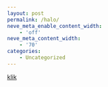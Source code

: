 ```yaml
---
layout: post
permalink: /halo/
neve_meta_enable_content_width:
    - 'off'
neve_meta_content_width:
    - '70'
categories:
    - Uncategorized
---
```


[klik](/01)